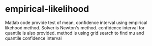 # empirical-likelihood
Matlab code provide test of mean, confidence interval using empirical likehood method. Solver is Newton's method. confidence interval for quantile is also provided. method is using grid search to find mu and quantile confidence interval


